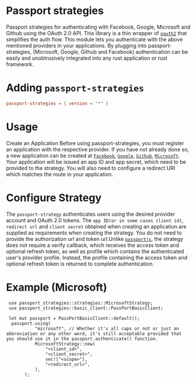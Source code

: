 # Passport strategies

Passport strategies for authenticating with Facebook, Google, Microsoft and Github using the OAuth 2.0 API. This library is a thin wrapper of [`oauth2`](https://crates.io/crates/oauth2) that simplifies the auth flow.
This module lets you authenticate with the above mentioned providers in your applications. By plugging into passport-strategies, (Microsoft, Google, Github and Facebook) authentication can be easily and unobtrusively integrated into any rust application or rust framework.

# Adding `passport-strategies`

```toml
passport-strategies = { version = "*" }
```

# Usage

Create an Application
Before using passport-strategies, you must register an application with the respective provider. If you have not already done so, a new application can be created at [`Facebook`](https://developers.facebook.com), [`Google`](https://console.cloud.google.com), [`Github`](https://github.com/settings/developers), [`Microsoft`](). Your application will be issued an app ID and app secret, which need to be provided to the strategy. You will also need to configure a redirect URI which matches the route in your application.

# Configure Strategy

The `passport-strategy` authenticates users using the desired provider account and OAuth 2.0 tokens. The `app ID(or in some cases client id)`, `redirect url` and `client secret` obtained when creating an application are supplied as requirements when creating the strategy. You do not need to provide the authorization url and token url.Unlike [`passportjs`](https://www.passportjs.org/), the strategy does not require a verify callback, which receives the access token and optional refresh token, as well as profile which contains the authenticated user's provider profile. Instead, the profile containing the access token and optional refresh token is returned to complete authentication.

# Example (Microsoft)

```rust,no_run
 use passport_strategies::strategies::MicrosoftStrategy;
 use passport_strategies::basic_client::PassPortBasicClient;

 let mut passport = PassPortBasicClient::default();
  passport.using(
           "microsoft", // Whether it's all caps or not or just an abbreviation or any other word, it's still acceptable provided that you should use it in the passport.authenticate() function.
           MicrosoftStrategy::new(
               "<client_id>",
               "<client_secret>",
               vec!["<scope>"],
               "<redirect_url>",
           ),
       );
```
